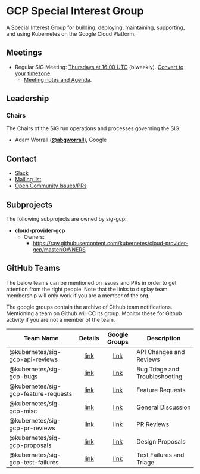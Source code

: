 <!---
This is an autogenerated file!

Please do not edit this file directly, but instead make changes to the
sigs.yaml file in the project root.

To understand how this file is generated, see https://git.k8s.io/community/generator/README.md
--->
# GCP Special Interest Group

A Special Interest Group for building, deploying, maintaining, supporting, and using Kubernetes on the Google Cloud Platform.

## Meetings
* Regular SIG Meeting: [Thursdays at 16:00 UTC](https://docs.google.com/document/d/1FQx0BPlkkl1Bn0c9ocVBxYIKojpmrS1CFP5h0DI68AE/edit) (biweekly). [Convert to your timezone](http://www.thetimezoneconverter.com/?t=16:00&tz=UTC).
  * [Meeting notes and Agenda](https://docs.google.com/document/d/1mtmwZ4oVSSWhbEw8Lfzvc7ig84qxUpdK6uHyJp8rSGU/edit).

## Leadership

### Chairs
The Chairs of the SIG run operations and processes governing the SIG.

* Adam Worrall (**[@abgworrall](https://github.com/abgworrall)**), Google

## Contact
* [Slack](https://kubernetes.slack.com/messages/sig-gcp)
* [Mailing list](https://groups.google.com/forum/#!forum/kubernetes-sig-gcp)
* [Open Community Issues/PRs](https://github.com/kubernetes/community/labels/sig%2Fgcp)

## Subprojects

The following subprojects are owned by sig-gcp:
- **cloud-provider-gcp**
  - Owners:
    - https://raw.githubusercontent.com/kubernetes/cloud-provider-gcp/master/OWNERS

## GitHub Teams

The below teams can be mentioned on issues and PRs in order to get attention from the right people.
Note that the links to display team membership will only work if you are a member of the org.

The google groups contain the archive of Github team notifications.
Mentioning a team on Github will CC its group.
Monitor these for Github activity if you are not a member of the team.

| Team Name | Details | Google Groups | Description |
| --------- |:-------:|:-------------:|  ----------- |
| @kubernetes/sig-gcp-api-reviews | [link](https://github.com/orgs/kubernetes/teams/sig-gcp-api-reviews) | [link](https://groups.google.com/forum/#!forum/kubernetes-sig-gcp-api-reviews) | API Changes and Reviews |
| @kubernetes/sig-gcp-bugs | [link](https://github.com/orgs/kubernetes/teams/sig-gcp-bugs) | [link](https://groups.google.com/forum/#!forum/kubernetes-sig-gcp-bugs) | Bug Triage and Troubleshooting |
| @kubernetes/sig-gcp-feature-requests | [link](https://github.com/orgs/kubernetes/teams/sig-gcp-feature-requests) | [link](https://groups.google.com/forum/#!forum/kubernetes-sig-gcp-feature-requests) | Feature Requests |
| @kubernetes/sig-gcp-misc | [link](https://github.com/orgs/kubernetes/teams/sig-gcp-misc) | [link](https://groups.google.com/forum/#!forum/kubernetes-sig-gcp-misc) | General Discussion |
| @kubernetes/sig-gcp-pr-reviews | [link](https://github.com/orgs/kubernetes/teams/sig-gcp-pr-reviews) | [link](https://groups.google.com/forum/#!forum/kubernetes-sig-gcp-pr-reviews) | PR Reviews |
| @kubernetes/sig-gcp-proposals | [link](https://github.com/orgs/kubernetes/teams/sig-gcp-proposals) | [link](https://groups.google.com/forum/#!forum/kubernetes-sig-gcp-proposals) | Design Proposals |
| @kubernetes/sig-gcp-test-failures | [link](https://github.com/orgs/kubernetes/teams/sig-gcp-test-failures) | [link](https://groups.google.com/forum/#!forum/kubernetes-sig-gcp-test-failures) | Test Failures and Triage |

<!-- BEGIN CUSTOM CONTENT -->

<!-- END CUSTOM CONTENT -->
